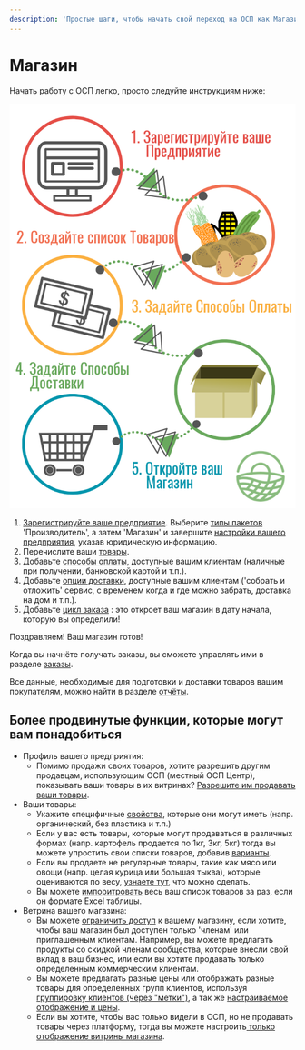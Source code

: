 ```yaml
---
description: 'Простые шаги, чтобы начать свой переход на ОСП как Магазин'
---
```


# Магазин

Начать работу с ОСП легко, просто следуйте инструкциям ниже:

![&#x41F;&#x44F;&#x442;&#x44C; &#x448;&#x430;&#x433;&#x43E;&#x432; &#x434;&#x43B;&#x44F; &#x43E;&#x442;&#x43A;&#x440;&#x44B;&#x442;&#x438;&#x44F; &#x432;&#x430;&#x448;&#x435;&#x433;&#x43E; &#x43C;&#x430;&#x433;&#x430;&#x437;&#x438;&#x43D;&#x430; &#x432; &#x41E;&#x421;&#x41F;.](../.gitbook/assets/set-up-in-5-steps-draft.png)

1. [Зарегистрируйте ваше предприятие](../basic-features/register-and-create-your-profile.md). Выберите [типы пакетов](../basic-features/enterprise-profile/package-types.md) 'Производитель', а затем 'Магазин' и завершите [настройки вашего предприятия](../basic-features/enterprise-profile/enterprise-settings.md), указав юридическую информацию.
2. Перечислите ваши [товары](../basic-features/products-1/products.md).
3. Добавьте [способы оплаты](../basic-features/shopfront/payment-methods.md), доступные вашим клиентам \(наличные при получении, банковской картой и т.п.\).
4. Добавьте [опции доставки](../basic-features/shopfront/shipping-methods.md), доступные вашим клиентам \('собрать и отложить' сервис, с временем когда и где можно забрать, доставка на дом и т.п.\).
5. Добавьте [цикл заказа](../basic-features/shopfront/order-cycle/order-cycles-for-hubs.md) : это откроет ваш магазин в дату начала, которую вы определили!

Поздравляем! Ваш магазин готов!

Когда вы начнёте получать заказы, вы сможете управлять ими в разделе [заказы](../basic-features/orders/).

Все данные, необходимые для подготовки и доставки товаров вашим покупателям, можно найти в разделе [отчёты](../basic-features/reports.md).

## Более продвинутые функции, которые могут вам понадобиться

* Профиль вашего предприятия:
  * Помимо продажи своих товаров, хотите разрешить другим продавцам, использующим ОСП \(местный ОСП Центр\), показывать ваши товары в их витринах? [Разрешите им продавать ваши товары](../basic-features/enterprise-profile/create-or-connect-with-your-supplying-producers.md).
* Ваши товары: 
  * Укажите специфичные [свойства](../basic-features/products-1/product-properties.md), которые они могут иметь \(напр. органический, без пластика и т.п.\)
  * Если у вас есть товары, которые могут продаваться в различных формах \(напр. картофель продается по 1кг, 3кг, 5кг\) тогда вы можете упростить свои списки товаров, добавив [варианты](../basic-features/products-1/product-variants.md).
  * Если вы продаете не регулярные товары, такие как мясо или овощи \(напр. целая курица или большая тыква\), которые оцениваются по весу, [узнаете тут](../basic-features/products-1/pricing-irregular-items-kg.md), что можно сделать.
  * Вы можете [импоритровать](../basic-features/products-1/product-and-inventory-import.md#1-import-new-products) весь ваш список товаров за раз, если он формате Excel таблицы.
* Ветрина вашего магазина:
  * Вы можете [ограничить доступ](../basic-features/shopfront/private-shopfront.md) к вашему магазину, если хотите, чтобы ваш магазин был доступен только 'членам' или приглашенным клиентам. Например, вы можете предлагать продукты со скидкой членам сообщества, которые внесли свой вклад в ваш бизнес, или если вы хотите продавать только определенным коммерческим клиентам.
  * Вы можете предлагать разные цены или отображать разные товары для определенных групп клиентов, используя [группировку клиентов \(через "метки"\)](../basic-features/shopfront/customer-management-and-conditional-displays-prices/tags-and-tag-rules.md), а так же [настраиваемое отображение и цены](../basic-features/shopfront/customer-management-and-conditional-displays-prices/).
  * Если вы хотите, чтобы вас только видели в ОСП, но не продавать товары через платформу, тогда вы можете настроить[ только отображение витрины магазина](../basic-features/shopfront/display-only-order-cycles.md).

